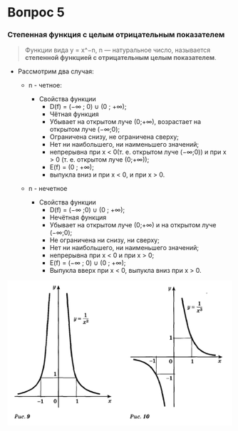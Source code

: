 # Вопрос 5

### Степенная функция с целым отрицательным показателем

> Функции вида y = x^−n, n — натуральное число, называется **степенной функцией с отрицательным целым показателем**.

- Рассмотрим два случая:
    * n - четное:
        * Свойства функции
            * D(f) = (−∞ ; 0) ∪ (0 ; +∞);
            * Чётная функция
            * Убывает на открытом луче (0;+∞), возрастает на открытом луче (−∞;0);
            * Ограничена снизу, не ограничена сверху;
            * Нет ни наибольшего, ни наименьшего значений;
            * непрерывна при x < 0(т. е. открытом луче (−∞;0)) и при x > 0 (т. е. открытом луче (0;+∞));
            * E(f) = (0 ; +∞);
            * выпукла вниз и при x < 0, и при x > 0.

    * n - нечетное
        * Свойства функции
            * D(f) = (−∞ ;0) ∪ (0 ; +∞);
            * Нечётная функция
            * Убывает на открытом луче (0;+∞) и на открытом луче (−∞;0);
            * Не ограничена ни снизу, ни сверху;
            * Нет ни наибольшего, ни наименьшего значений;
            * непрерывна при x < 0 и при x > 0;
            * E(f) = (−∞ ; 0) ∪ (0 ; +∞);
            * Выпукла вверх при x < 0, выпукла вниз при x > 0.

![Графики](/Math/Картинки/Вопрос_5/Графики.png)